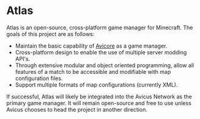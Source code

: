 # Atlas
Atlas is an open-source, cross-platform game manager for Minecraft. The goals of this project are as follows:

* Maintain the basic capability of [Avicore](https://avicus.net/revisions/Avicore) as a game manager.
* Cross-platform design to enable the use of multiple server modding API's.
* Through extensive modular and object oriented programming, allow all features of a match to be accessible and modifiable with map configuration files.
* Support multiple formats of map configurations (currently XML).

If successful, Atlas will likely be integrated into the Avicus Network as the primary game manager. It will remain open-source and free to use unless Avicus chooses to head the project in another direction. 
